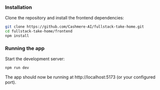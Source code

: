 ### Installation

Clone the repository and install the frontend dependencies:

```bash
git clone https://github.com/Cashmere-AI/fullstack-take-home.git
cd fullstack-take-home/frontend
npm install
```

### Running the app

Start the development server:

```bash
npm run dev
```

The app should now be running at http://localhost:5173 (or your configured port).